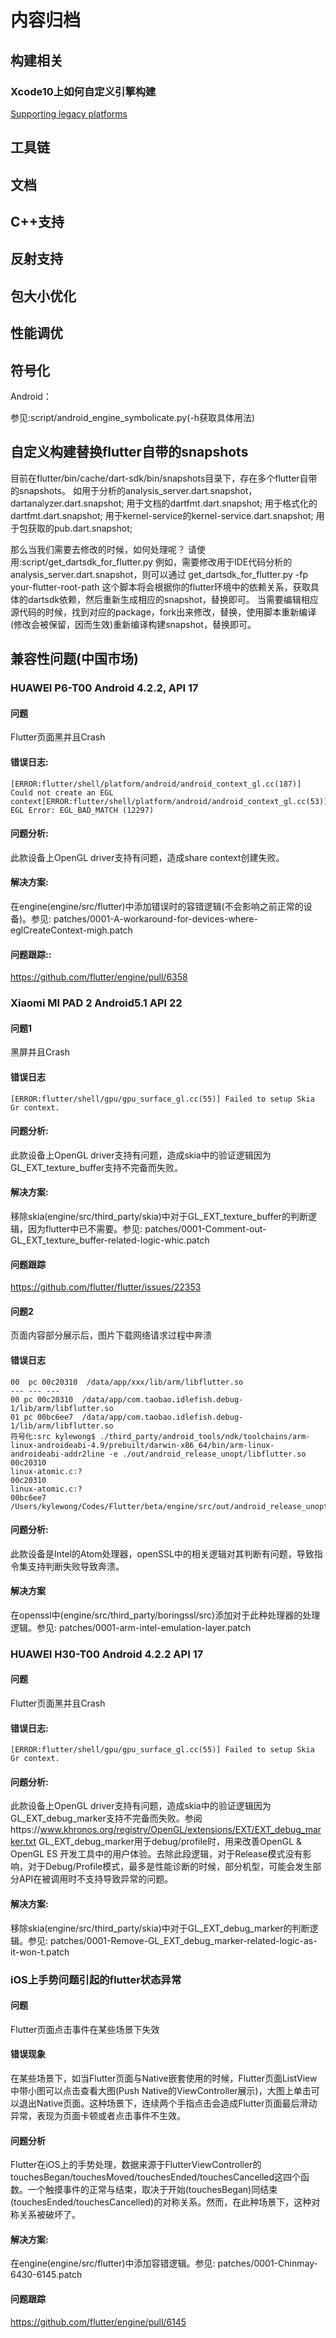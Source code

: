 # 内容归档

## 构建相关
### Xcode10上如何自定义引擎构建

[Supporting legacy platforms](https://github.com/flutter/flutter/wiki/Supporting-legacy-platforms)

## 工具链

## 文档

## C++支持

## 反射支持

## 包大小优化

## 性能调优

## 符号化

Android：

参见:script/android_engine_symbolicate.py(-h获取具体用法)

## 自定义构建替换flutter自带的snapshots
目前在flutter/bin/cache/dart-sdk/bin/snapshots目录下，存在多个flutter自带的snapshots。
如用于分析的analysis_server.dart.snapshot，dartanalyzer.dart.snapshot;
用于文档的dartfmt.dart.snapshot;
用于格式化的dartfmt.dart.snapshot;
用于kernel-service的kernel-service.dart.snapshot;
用于包获取的pub.dart.snapshot;

那么当我们需要去修改的时候，如何处理呢？
请使用:script/get_dartsdk_for_flutter.py
例如，需要修改用于IDE代码分析的analysis_server.dart.snapshot，则可以通过
get_dartsdk_for_flutter.py -fp your-flutter-root-path
这个脚本将会根据你的flutter环境中的依赖关系，获取具体的dartsdk依赖，然后重新生成相应的snapshot，替换即可。
当需要编辑相应源代码的时候，找到对应的package，fork出来修改，替换，使用脚本重新编译(修改会被保留，因而生效)重新编译构建snapshot，替换即可。

## 兼容性问题(中国市场)

### HUAWEI P6-T00 Android 4.2.2, API 17
#### 问题
Flutter页面黑并且Crash
#### 错误日志:
```
[ERROR:flutter/shell/platform/android/android_context_gl.cc(187)] Could not create an EGL context[ERROR:flutter/shell/platform/android/android_context_gl.cc(53)] EGL Error: EGL_BAD_MATCH (12297)
```
#### 问题分析:
此款设备上OpenGL driver支持有问题，造成share context创建失败。

#### 解决方案:
在engine(engine/src/flutter)中添加错误时的容错逻辑(不会影响之前正常的设备)。参见:
patches/0001-A-workaround-for-devices-where-eglCreateContext-migh.patch

#### 问题跟踪::
https://github.com/flutter/engine/pull/6358

### Xiaomi MI PAD 2 Android5.1 API 22
#### 问题1
黑屏并且Crash
#### 错误日志
```
[ERROR:flutter/shell/gpu/gpu_surface_gl.cc(55)] Failed to setup Skia Gr context.
```
#### 问题分析:
此款设备上OpenGL driver支持有问题，造成skia中的验证逻辑因为GL_EXT_texture_buffer支持不完备而失败。

#### 解决方案:
移除skia(engine/src/third_party/skia)中对于GL_EXT_texture_buffer的判断逻辑，因为flutter中已不需要。参见:
patches/0001-Comment-out-GL_EXT_texture_buffer-related-logic-whic.patch

#### 问题跟踪
https://github.com/flutter/flutter/issues/22353

#### 问题2
页面内容部分展示后，图片下载网络请求过程中奔溃

#### 错误日志
```
00  pc 00c20310  /data/app/xxx/lib/arm/libflutter.so
--- --- ---
00 pc 00c20310  /data/app/com.taobao.idlefish.debug-1/lib/arm/libflutter.so
01 pc 00bc6ee7  /data/app/com.taobao.idlefish.debug-1/lib/arm/libflutter.so
符号化:src kylewong$ ./third_party/android_tools/ndk/toolchains/arm-linux-androideabi-4.9/prebuilt/darwin-x86_64/bin/arm-linux-androideabi-addr2line -e ./out/android_release_unopt/libflutter.so
00c20310
linux-atomic.c:?
00c20310
linux-atomic.c:?
00bc6ee7
/Users/kylewong/Codes/Flutter/beta/engine/src/out/android_release_unopt/../../third_party/boringssl/src/crypto/fipsmodule/cipher/e_aes.c:312
```
#### 问题分析:
此款设备是Intel的Atom处理器，openSSL中的相关逻辑对其判断有问题，导致指令集支持判断失败导致奔溃。
#### 解决方案
在openssl中(engine/src/third_party/boringssl/src)添加对于此种处理器的处理逻辑。参见:
patches/0001-arm-intel-emulation-layer.patch

### HUAWEI H30-T00 Android 4.2.2 API 17
#### 问题
Flutter页面黑并且Crash
#### 错误日志:
```
[ERROR:flutter/shell/gpu/gpu_surface_gl.cc(55)] Failed to setup Skia Gr context.
```
#### 问题分析:
此款设备上OpenGL driver支持有问题，造成skia中的验证逻辑因为GL_EXT_debug_marker支持不完备而失败。参阅https://www.khronos.org/registry/OpenGL/extensions/EXT/EXT_debug_marker.txt
GL_EXT_debug_marker用于debug/profile时，用来改善OpenGL & OpenGL ES 开发工具中的用户体验。去除此段逻辑，对于Release模式没有影响，对于Debug/Profile模式，最多是性能诊断的时候，部分机型，可能会发生部分API在被调用时不支持导致异常的问题。

#### 解决方案:
移除skia(engine/src/third_party/skia)中对于GL_EXT_debug_marker的判断逻辑。参见:
patches/0001-Remove-GL_EXT_debug_marker-related-logic-as-it-won-t.patch

### iOS上手势问题引起的flutter状态异常
#### 问题
Flutter页面点击事件在某些场景下失效
#### 错误现象
在某些场景下，如当Flutter页面与Native嵌套使用的时候，Flutter页面ListView中带小图可以点击查看大图(Push Native的ViewController展示)，大图上单击可以退出Native页面。这种场景下，连续两个手指点击会造成Flutter页面最后滑动异常，表现为页面卡顿或者点击事件不生效。

#### 问题分析
Flutter在iOS上的手势处理，数据来源于FlutterViewController的touchesBegan/touchesMoved/touchesEnded/touchesCancelled这四个函数。一个触摸事件的正常与结束，取决于开始(touchesBegan)同结束(touchesEnded/touchesCancelled)的对称关系。然而，在此种场景下，这种对称关系被破坏了。

#### 解决方案:
在engine(engine/src/flutter)中添加容错逻辑。参见:
patches/0001-Chinmay-6430-6145.patch

#### 问题跟踪
https://github.com/flutter/engine/pull/6145